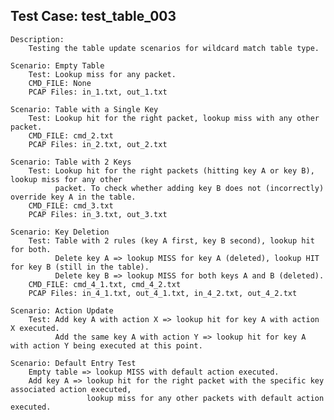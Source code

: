 
Test Case: test_table_003
-------------------------

	Description:
		Testing the table update scenarios for wildcard match table type.

	Scenario: Empty Table
		Test: Lookup miss for any packet.
		CMD_FILE: None
		PCAP Files: in_1.txt, out_1.txt

	Scenario: Table with a Single Key
		Test: Lookup hit for the right packet, lookup miss with any other packet.
		CMD_FILE: cmd_2.txt
		PCAP Files: in_2.txt, out_2.txt

	Scenario: Table with 2 Keys
		Test: Lookup hit for the right packets (hitting key A or key B), lookup miss for any other
			  packet. To check whether adding key B does not (incorrectly) override key A in the table.
		CMD_FILE: cmd_3.txt
		PCAP Files: in_3.txt, out_3.txt

	Scenario: Key Deletion
		Test: Table with 2 rules (key A first, key B second), lookup hit for both.
			  Delete key A => lookup MISS for key A (deleted), lookup HIT for key B (still in the table).
			  Delete key B => lookup MISS for both keys A and B (deleted).
		CMD_FILE: cmd_4_1.txt, cmd_4_2.txt
		PCAP Files: in_4_1.txt, out_4_1.txt, in_4_2.txt, out_4_2.txt

	Scenario: Action Update
		Test: Add key A with action X => lookup hit for key A with action X executed.
			  Add the same key A with action Y => lookup hit for key A with action Y being executed at this point.

    Scenario: Default Entry Test
		Empty table => lookup MISS with default action executed.
		Add key A => lookup hit for the right packet with the specific key associated action executed,
					 lookup miss for any other packets with default action executed.
